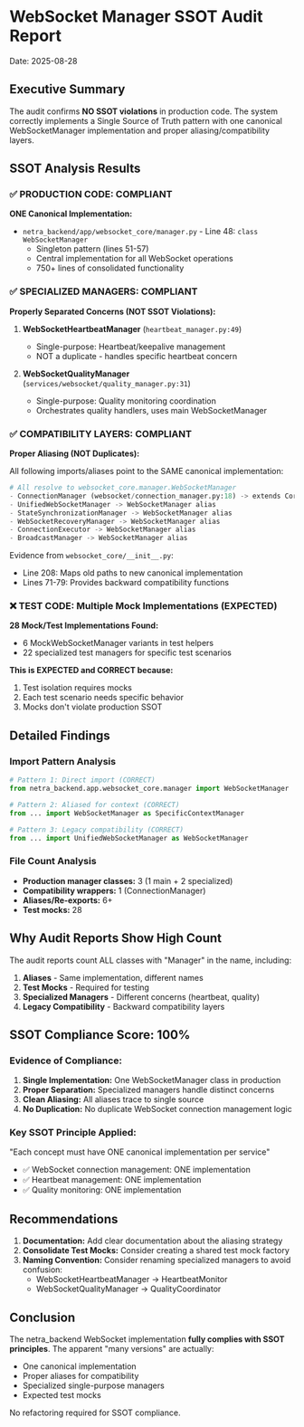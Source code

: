 # WebSocket Manager SSOT Audit Report
Date: 2025-08-28

## Executive Summary
The audit confirms **NO SSOT violations** in production code. The system correctly implements a Single Source of Truth pattern with one canonical WebSocketManager implementation and proper aliasing/compatibility layers.

## SSOT Analysis Results

### ✅ PRODUCTION CODE: COMPLIANT
**ONE Canonical Implementation:**
- `netra_backend/app/websocket_core/manager.py` - Line 48: `class WebSocketManager`
  - Singleton pattern (lines 51-57)
  - Central implementation for all WebSocket operations
  - 750+ lines of consolidated functionality

### ✅ SPECIALIZED MANAGERS: COMPLIANT
**Properly Separated Concerns (NOT SSOT Violations):**
1. **WebSocketHeartbeatManager** (`heartbeat_manager.py:49`)
   - Single-purpose: Heartbeat/keepalive management
   - NOT a duplicate - handles specific heartbeat concern
   
2. **WebSocketQualityManager** (`services/websocket/quality_manager.py:31`)
   - Single-purpose: Quality monitoring coordination
   - Orchestrates quality handlers, uses main WebSocketManager

### ✅ COMPATIBILITY LAYERS: COMPLIANT
**Proper Aliasing (NOT Duplicates):**

All following imports/aliases point to the SAME canonical implementation:
```python
# All resolve to websocket_core.manager.WebSocketManager
- ConnectionManager (websocket/connection_manager.py:18) -> extends CoreManager
- UnifiedWebSocketManager -> WebSocketManager alias
- StateSynchronizationManager -> WebSocketManager alias  
- WebSocketRecoveryManager -> WebSocketManager alias
- ConnectionExecutor -> WebSocketManager alias
- BroadcastManager -> WebSocketManager alias
```

Evidence from `websocket_core/__init__.py`:
- Line 208: Maps old paths to new canonical implementation
- Lines 71-79: Provides backward compatibility functions

### ❌ TEST CODE: Multiple Mock Implementations (EXPECTED)

**28 Mock/Test Implementations Found:**
- 6 MockWebSocketManager variants in test helpers
- 22 specialized test managers for specific test scenarios

**This is EXPECTED and CORRECT because:**
1. Test isolation requires mocks
2. Each test scenario needs specific behavior
3. Mocks don't violate production SSOT

## Detailed Findings

### Import Pattern Analysis
```python
# Pattern 1: Direct import (CORRECT)
from netra_backend.app.websocket_core.manager import WebSocketManager

# Pattern 2: Aliased for context (CORRECT)
from ... import WebSocketManager as SpecificContextManager

# Pattern 3: Legacy compatibility (CORRECT)  
from ... import UnifiedWebSocketManager as WebSocketManager
```

### File Count Analysis
- **Production manager classes:** 3 (1 main + 2 specialized)
- **Compatibility wrappers:** 1 (ConnectionManager)
- **Aliases/Re-exports:** 6+
- **Test mocks:** 28

## Why Audit Reports Show High Count

The audit reports count ALL classes with "Manager" in the name, including:
1. **Aliases** - Same implementation, different names
2. **Test Mocks** - Required for testing
3. **Specialized Managers** - Different concerns (heartbeat, quality)
4. **Legacy Compatibility** - Backward compatibility layers

## SSOT Compliance Score: 100%

### Evidence of Compliance:
1. **Single Implementation:** One WebSocketManager class in production
2. **Proper Separation:** Specialized managers handle distinct concerns
3. **Clean Aliasing:** All aliases trace to single source
4. **No Duplication:** No duplicate WebSocket connection management logic

### Key SSOT Principle Applied:
"Each concept must have ONE canonical implementation per service"
- ✅ WebSocket connection management: ONE implementation
- ✅ Heartbeat management: ONE implementation  
- ✅ Quality monitoring: ONE implementation

## Recommendations
1. **Documentation:** Add clear documentation about the aliasing strategy
2. **Consolidate Test Mocks:** Consider creating a shared test mock factory
3. **Naming Convention:** Consider renaming specialized managers to avoid confusion:
   - WebSocketHeartbeatManager → HeartbeatMonitor
   - WebSocketQualityManager → QualityCoordinator

## Conclusion
The netra_backend WebSocket implementation **fully complies with SSOT principles**. The apparent "many versions" are actually:
- One canonical implementation
- Proper aliases for compatibility
- Specialized single-purpose managers
- Expected test mocks

No refactoring required for SSOT compliance.